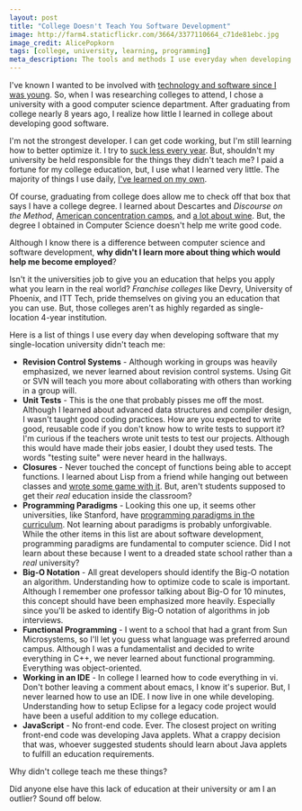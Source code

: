 ```yaml
---
layout: post
title: "College Doesn't Teach You Software Development"
image: http://farm4.staticflickr.com/3664/3377110664_c71de81ebc.jpg
image_credit: AlicePopkorn
tags: [college, university, learning, programming]
meta_description: The tools and methods I use everyday when developing software I didn't learn at a university. I learned them on my own.
---
```


I've known I wanted to be involved with [technology and software since I was young][1]. So, when I was researching colleges to attend, I chose a university with a good computer science department. After graduating from college nearly 8 years ago, I realize how little I learned in college about developing good software.

I'm not the strongest developer. I can get code working, but I'm still learning how to better optimize it. I try to [suck less every year][2]. But, shouldn't my university be held responsible for the things they didn't teach me? I paid a fortune for my college education, but, I use what I learned very little. The majority of things I use daily, [I've learned on my own][6].

Of course, graduating from college does allow me to check off that box that says I have a college degree. I learned about Descartes and _Discourse on the Method_, [American concentration camps][3], and [a lot about wine][4]. But, the degree I obtained in Computer Science doesn't help me write good code.

Although I know there is a difference between computer science and software development, __why didn't I learn more about thing which would help me become employed__? 

Isn't it the universities job to give you an education that helps you apply what you learn in the real world? _Franchise colleges_ like Devry, University of Phoenix, and ITT Tech, pride themselves on giving you an education that you can use. But, those colleges aren't as highly regarded as single-location 4-year institution. 

Here is a list of things I use every day when developing software that my single-location university didn't teach me:

* __Revision Control Systems__ - Although working in groups was heavily emphasized, we never learned about revision control systems. Using Git or SVN will teach you more about collaborating with others than working in a group will.
* __Unit Tests__ - This is the one that probably pisses me off the most. Although I learned about advanced data structures and compiler design, I wasn't taught good coding practices. How are you expected to write good, reusable code if you don't know how to write tests to support it? I'm curious if the teachers wrote unit tests to test our projects. Although this would have made their jobs easier, I doubt they used tests. The words "testing suite" were never heard in the hallways.
* __Closures__ - Never touched the concept of functions being able to accept functions. I learned about Lisp from a friend while hanging out between classes and [wrote some game with it][5]. But, aren't students supposed to get their _real_ education inside the classroom?
* __Programming Paradigms__ - Looking this one up, it seems other universities, like Stanford, have [programming paradigms in the curriculum][7]. Not learning about paradigms is probably unforgivable. While the other items in this list are about software development, programming paradigms are fundamental to computer science. Did I not learn about these because I went to a dreaded state school rather than a _real_ university?
* __Big-O Notation__ - All great developers should identify the Big-O notation an algorithm. Understanding how to optimize code to scale is important. Although I remember one professor talking about Big-O for 10 minutes, this concept should have been emphasized more heavily. Especially since you'll be asked to identify Big-O notation of algorithms in job interviews.
* __Functional Programming__ - I went to a school that had a grant from Sun Microsystems, so I'll let you guess what language was preferred around campus. Although I was a fundamentalist and decided to write everything in C++, we never learned about functional programming. Everything was object-oriented.
* __Working in an IDE__ - In college I learned how to code everything in vi. Don't bother leaving a comment about emacs, I know it's superior. But, I never learned how to use an IDE. I now live in one while developing. Understanding how to setup Eclipse for a legacy code project would have been a useful addition to my college education.
* __JavaScript__ - No front-end code. Ever. The closest project on writing front-end code was developing Java applets. What a crappy decision that was, whoever suggested students should learn about Java applets to fulfill an education requirements.

Why didn't college teach me these things?

Did anyone else have this lack of education at their university or am I an outlier? Sound off below.

[1]: /2012/12/falling-in-love-with-computers/
[2]: http://www.codinghorror.com/blog/2006/03/sucking-less-every-year.html
[3]: http://en.wikipedia.org/wiki/Japanese_American_internment
[4]: http://www.amazon.com/gp/product/0932664695/ref=as_li_ss_tl?tag=breharsblo-20
[5]: https://twitter.com/mralanorth/status/288496693605986304
[6]: /2012/06/challenge-yourself-always-learn/
[7]: http://www.youtube.com/watch?v=Ps8jOj7diA0
